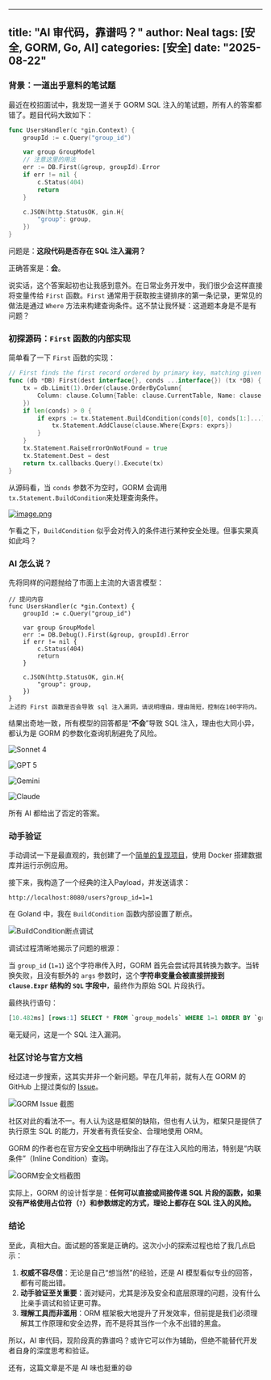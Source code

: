 
---
title: "AI 审代码，靠谱吗？"
author: Neal
tags: [安全, GORM, Go, AI]
categories: [安全]
date: "2025-08-22" 
---

### 背景：一道出乎意料的笔试题

最近在校招面试中，我发现一道关于 GORM SQL 注入的笔试题，所有人的答案都错了。题目代码大致如下：

```go
func UsersHandler(c *gin.Context) {
	groupId := c.Query("group_id")

	var group GroupModel
	// 注意这里的用法
	err := DB.First(&group, groupId).Error 
	if err != nil {
		c.Status(404)
		return
	}

	c.JSON(http.StatusOK, gin.H{
		"group": group,
	})
}
```

问题是：**这段代码是否存在 SQL 注入漏洞？**

正确答案是：**会**。

说实话，这个答案起初也让我感到意外。在日常业务开发中，我们很少会这样直接将变量传给 `First` 函数。`First` 通常用于获取按主键排序的第一条记录，更常见的做法是通过 `Where` 方法来构建查询条件。这不禁让我怀疑：这道题本身是不是有问题？

### 初探源码：`First` 函数的内部实现

简单看了一下 `First` 函数的实现：

```go
// First finds the first record ordered by primary key, matching given conditions conds
func (db *DB) First(dest interface{}, conds ...interface{}) (tx *DB) {
	tx = db.Limit(1).Order(clause.OrderByColumn{
		Column: clause.Column{Table: clause.CurrentTable, Name: clause.PrimaryKey},
	})
	if len(conds) > 0 {
		if exprs := tx.Statement.BuildCondition(conds[0], conds[1:]...); len(exprs) > 0 {
			tx.Statement.AddClause(clause.Where{Exprs: exprs})
		}
	}
	tx.Statement.RaiseErrorOnNotFound = true
	tx.Statement.Dest = dest
	return tx.callbacks.Query().Execute(tx)
}
```

从源码看，当 `conds` 参数不为空时，GORM 会调用 `tx.Statement.BuildCondition`来处理查询条件。

[![image.png](https://i.postimg.cc/BbwDM7wZ/image.png)](https://postimg.cc/Wqgh48vx)

乍看之下，`BuildCondition` 似乎会对传入的条件进行某种安全处理。但事实果真如此吗？

### AI 怎么说？

先将同样的问题抛给了市面上主流的大语言模型：

```
// 提问内容
func UsersHandler(c *gin.Context) {
	groupId := c.Query("group_id")

	var group GroupModel
	err := DB.Debug().First(&group, groupId).Error
	if err != nil {
		c.Status(404)
		return
	}

	c.JSON(http.StatusOK, gin.H{
		"group": group,
	})
}
上述的 First 函数是否会导致 sql 注入漏洞，请说明理由，理由简短，控制在100字符内。
```

结果出奇地一致，所有模型的回答都是“**不会**”导致 SQL 注入，理由也大同小异，都认为是 GORM 的参数化查询机制避免了风险。

![Sonnet 4](https://i.postimg.cc/76n4SfZw/image.png)

![GPT 5](https://i.postimg.cc/fTqkFgjm/image.png)

![Gemini](https://i.postimg.cc/zGfKHgpS/image.png)

![Claude](https://i.postimg.cc/ZKRck23L/image.png)

所有 AI 都给出了否定的答案。

### 动手验证

手动调试一下是最直观的，我创建了一个[简单的复现项目](https://github.com/madneal/codehub/tree/master/gorm_first)，使用 Docker 搭建数据库并运行示例应用。

接下来，我构造了一个经典的注入Payload，并发送请求：

`http://localhost:8080/users?group_id=1=1`

在 Goland 中，我在 `BuildCondition` 函数内部设置了断点。

![BuildCondition断点调试](https://i.postimg.cc/dVBYTM7y/image.png)

调试过程清晰地揭示了问题的根源：

当 `group_id` (`1=1`) 这个字符串传入时，GORM 首先会尝试将其转换为数字。当转换失败，且没有额外的 `args` 参数时，这个**字符串变量会被直接拼接到 `clause.Expr` 结构的 `SQL` 字段中**，最终作为原始 SQL 片段执行。

最终执行语句：

```sql
[10.482ms] [rows:1] SELECT * FROM `group_models` WHERE 1=1 ORDER BY `group_models`.`id` LIMIT 1
```

毫无疑问，这是一个 SQL 注入漏洞。

### 社区讨论与官方文档

经过进一步搜索，这其实并非一个新问题。早在几年前，就有人在 GORM 的 GitHub 上提过类似的 [Issue](https://github.com/go-gorm/gorm/issues/2517)。

![GORM Issue 截图](https://i.postimg.cc/SsKtRs3n/image.png)

社区对此的看法不一。有人认为这是框架的缺陷，但也有人认为，框架只是提供了执行原生 SQL 的能力，开发者有责任安全、合理地使用 ORM。

GORM 的作者也在官方安全[文档](https://gorm.io/docs/security.html)中明确指出了存在注入风险的用法，特别是“内联条件”（Inline Condition）查询。

![GORM安全文档截图](https://i.postimg.cc/1tqPXJLn/image.png)

实际上，GORM 的设计哲学是：**任何可以直接或间接传递 SQL 片段的函数，如果没有严格使用占位符（`?`）和参数绑定的方式，理论上都存在 SQL 注入的风险。**

### 结论

至此，真相大白。面试题的答案是正确的。这次小小的探索过程也给了我几点启示：

1.  **权威不容尽信**：无论是自己“想当然”的经验，还是 AI 模型看似专业的回答，都有可能出错。
2.  **动手验证至关重要**：面对疑问，尤其是涉及安全和底层原理的问题，没有什么比亲手调试和验证更可靠。
3.  **理解工具而非滥用**：ORM 框架极大地提升了开发效率，但前提是我们必须理解其工作原理和安全边界，而不是将其当作一个永不出错的黑盒。

所以，AI 审代码，现阶段真的靠谱吗？或许它可以作为辅助，但绝不能替代开发者自身的深度思考和验证。

还有，这篇文章是不是 AI 味也挺重的😄

